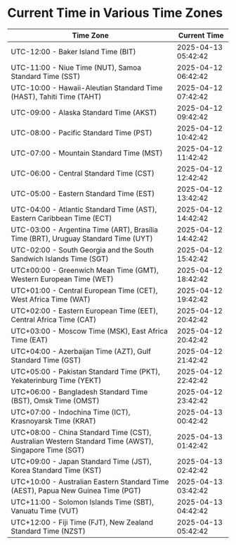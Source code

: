 # Current Time in Various Time Zones

| Time Zone | Current Time |
|-----------|--------------|
| UTC-12:00 - Baker Island Time (BIT) | 2025-04-13 05:42:42 |
| UTC-11:00 - Niue Time (NUT), Samoa Standard Time (SST) | 2025-04-12 06:42:42 |
| UTC-10:00 - Hawaii-Aleutian Standard Time (HAST), Tahiti Time (TAHT) | 2025-04-12 07:42:42 |
| UTC-09:00 - Alaska Standard Time (AKST) | 2025-04-12 09:42:42 |
| UTC-08:00 - Pacific Standard Time (PST) | 2025-04-12 10:42:42 |
| UTC-07:00 - Mountain Standard Time (MST) | 2025-04-12 11:42:42 |
| UTC-06:00 - Central Standard Time (CST) | 2025-04-12 12:42:42 |
| UTC-05:00 - Eastern Standard Time (EST) | 2025-04-12 13:42:42 |
| UTC-04:00 - Atlantic Standard Time (AST), Eastern Caribbean Time (ECT) | 2025-04-12 14:42:42 |
| UTC-03:00 - Argentina Time (ART), Brasília Time (BRT), Uruguay Standard Time (UYT) | 2025-04-12 14:42:42 |
| UTC-02:00 - South Georgia and the South Sandwich Islands Time (SGT) | 2025-04-12 15:42:42 |
| UTC±00:00 - Greenwich Mean Time (GMT), Western European Time (WET) | 2025-04-12 18:42:42 |
| UTC+01:00 - Central European Time (CET), West Africa Time (WAT) | 2025-04-12 19:42:42 |
| UTC+02:00 - Eastern European Time (EET), Central Africa Time (CAT) | 2025-04-12 20:42:42 |
| UTC+03:00 - Moscow Time (MSK), East Africa Time (EAT) | 2025-04-12 20:42:42 |
| UTC+04:00 - Azerbaijan Time (AZT), Gulf Standard Time (GST) | 2025-04-12 21:42:42 |
| UTC+05:00 - Pakistan Standard Time (PKT), Yekaterinburg Time (YEKT) | 2025-04-12 22:42:42 |
| UTC+06:00 - Bangladesh Standard Time (BST), Omsk Time (OMST) | 2025-04-12 23:42:42 |
| UTC+07:00 - Indochina Time (ICT), Krasnoyarsk Time (KRAT) | 2025-04-13 00:42:42 |
| UTC+08:00 - China Standard Time (CST), Australian Western Standard Time (AWST), Singapore Time (SGT) | 2025-04-13 01:42:42 |
| UTC+09:00 - Japan Standard Time (JST), Korea Standard Time (KST) | 2025-04-13 02:42:42 |
| UTC+10:00 - Australian Eastern Standard Time (AEST), Papua New Guinea Time (PGT) | 2025-04-13 03:42:42 |
| UTC+11:00 - Solomon Islands Time (SBT), Vanuatu Time (VUT) | 2025-04-13 04:42:42 |
| UTC+12:00 - Fiji Time (FJT), New Zealand Standard Time (NZST) | 2025-04-13 05:42:42 |

